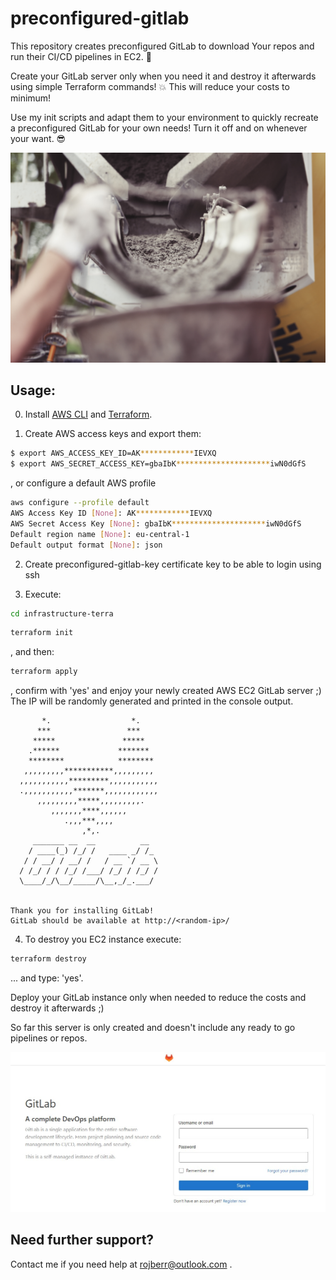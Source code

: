 # preconfigured-gitlab

This repository creates preconfigured GitLab to download Your repos and run their CI/CD pipelines in EC2. 🔨

Create your GitLab server only when you need it and destroy it afterwards using simple Terraform commands! 💥
This will reduce your costs to minimum!

Use my init scripts and adapt them to your environment to quickly recreate a preconfigured GitLab for your own needs! Turn it off and on whenever your want. 😎

![Foto von Life Of Pix - Fliessender Zement](./img/readme-cement.jpg)

## Usage:

0. Install [AWS CLI](https://docs.aws.amazon.com/cli/latest/userguide/getting-started-install.html) and [Terraform](https://learn.hashicorp.com/tutorials/terraform/install-cli).

1. Create AWS access keys and export them:

```bash
$ export AWS_ACCESS_KEY_ID=AK************IEVXQ
$ export AWS_SECRET_ACCESS_KEY=gbaIbK*********************iwN0dGfS
```

, or configure a default AWS profile

```bash
aws configure --profile default
AWS Access Key ID [None]: AK************IEVXQ
AWS Secret Access Key [None]: gbaIbK*********************iwN0dGfS
Default region name [None]: eu-central-1
Default output format [None]: json
```

2. Create preconfigured-gitlab-key certificate key to be able to login using ssh

3. Execute:

```bash
cd infrastructure-terra
```

```bash
terraform init
```

, and then:

```bash
terraform apply
```

, confirm with 'yes' and enjoy your newly created AWS EC2 GitLab server ;) The IP will be randomly generated and printed in the console output.

```
       *.                  *.
      ***                 ***
     *****               *****
    .******             *******
    ********            ********
   ,,,,,,,,,***********,,,,,,,,,
  ,,,,,,,,,,,*********,,,,,,,,,,,
  .,,,,,,,,,,,*******,,,,,,,,,,,,
      ,,,,,,,,,*****,,,,,,,,,.
         ,,,,,,,****,,,,,,
            .,,,***,,,,
                ,*,.
     _______ __  __          __
    / ____(_) /_/ /   ____ _/ /_
   / / __/ / __/ /   / __ `/ __ \
  / /_/ / / /_/ /___/ /_/ / /_/ /
  \____/_/\__/_____/\__,_/_.___/


Thank you for installing GitLab!
GitLab should be available at http://<random-ip>/
```

4. To destroy you EC2 instance execute:

```bash
terraform destroy
```

... and type: 'yes'.

Deploy your GitLab instance only when needed to reduce the costs and destroy it afterwards ;)

So far this server is only created and doesn't include any ready to go pipelines or repos.

![GitLab welcoming screen](./img/welcoming-screen.jpg)

## Need further support?

Contact me if you need help at rojberr@outlook.com .
